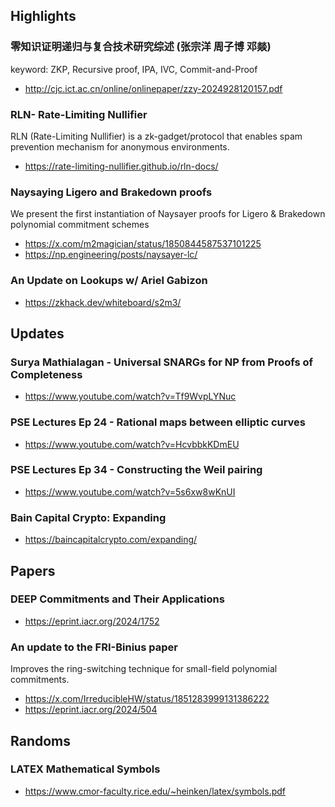 ## Highlights
### 零知识证明递归与复合技术研究综述 (张宗洋 周子博 邓燚)
keyword: ZKP, Recursive proof, IPA, IVC, Commit-and-Proof 
- <http://cjc.ict.ac.cn/online/onlinepaper/zzy-2024928120157.pdf>
### RLN- Rate-Limiting Nullifier
RLN (Rate-Limiting Nullifier) is a zk-gadget/protocol that enables spam prevention mechanism for anonymous environments.
- <https://rate-limiting-nullifier.github.io/rln-docs/>
### Naysaying Ligero and Brakedown proofs
We present the first instantiation of Naysayer proofs for Ligero & Brakedown polynomial commitment schemes
- <https://x.com/m2magician/status/1850844587537101225>
- <https://np.engineering/posts/naysayer-lc/>
### An Update on Lookups w/ Ariel Gabizon
- <https://zkhack.dev/whiteboard/s2m3/>

## Updates
### Surya Mathialagan - Universal SNARGs for NP from Proofs of Completeness
- <https://www.youtube.com/watch?v=Tf9WvpLYNuc>
### PSE Lectures Ep 24 - Rational maps between elliptic curves
- <https://www.youtube.com/watch?v=HcvbbkKDmEU>
### PSE Lectures Ep 34 - Constructing the Weil pairing
- <https://www.youtube.com/watch?v=5s6xw8wKnUI>
### Bain Capital Crypto: Expanding 
- <https://baincapitalcrypto.com/expanding/>

## Papers
### DEEP Commitments and Their Applications
- <https://eprint.iacr.org/2024/1752>
### An update to the FRI-Binius paper 
Improves the ring-switching technique for small-field polynomial commitments.
- <https://x.com/IrreducibleHW/status/1851283999131386222>
- <https://eprint.iacr.org/2024/504>

## Randoms
### LATEX Mathematical Symbols
- <https://www.cmor-faculty.rice.edu/~heinken/latex/symbols.pdf>
